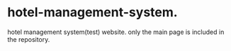 # hotel-management-system.
hotel management system(test) website. only the main page is included in the repository.
